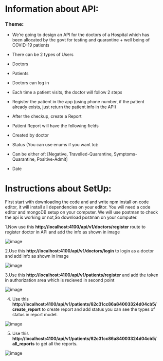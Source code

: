 # Information about API:
### Theme:
- We’re going to design an API for the doctors of a Hospital which has been allocated by the
govt for testing and quarantine + well being of COVID-19 patients
- There can be 2 types of Users
- Doctors
- Patients
- Doctors can log in
- Each time a patient visits, the doctor will follow 2 steps
- Register the patient in the app (using phone number, if the patient already exists, just
return the patient info in the API)
- After the checkup, create a Report
- Patient Report will have the following fields
- Created by doctor
- Status (You can use enums if you want to):
- Can be either of: [Negative, Travelled-Quarantine, Symptoms-Quarantine,
Positive-Admit]

- Date

# Instructions about SetUp:

First start with downloading the code and and write npm install on code editor, it will install all dependencies on your editor.
You will need a code editor and mongoDB setup on your computer.
We will use postman to check the api is working or not,So download postman on your computer.

1.Now use this **http://localhost:4100/api/v1/doctors/register** route to register doctor in API and add the info as shown in image

![image](https://user-images.githubusercontent.com/74106414/236742135-8da37d9f-7495-4f18-8ae4-f0d33e818ec9.png)

2.Use this **http://localhost:4100/api/v1/doctors/login** to login as a doctor and add info as shown in image

![image](https://user-images.githubusercontent.com/74106414/236742179-4670c686-f2c3-467d-a8bb-863141196c1c.png)

3.Use this **http://localhost:4100/api/v1/patients/register** and add the token in authorization area which is recieved in second point

![image](https://user-images.githubusercontent.com/74106414/236742199-0f9a71eb-a2a2-4e4f-889d-000a156e7816.png)

4. Use this **http://localhost:4100/api/v1/patients/62c31cc86a84003324d04cb5/create_report** to create report and add status you can see the types of 
   status in report model.

![image](https://user-images.githubusercontent.com/74106414/236742216-a4684b3b-7e2f-4c2e-a24a-0cf0818d7701.png)


5. Use this **http://localhost:4100/api/v1/patients/62c31cc86a84003324d04cb5/all_reports** to get all the reports.

![image](https://user-images.githubusercontent.com/74106414/236742229-ad057a9b-3b03-4496-bf55-36f1bced526f.png)
